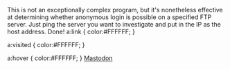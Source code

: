 This is not an exceptionally complex program, but it's nonetheless effective at determining whether anonymous login is possible on a specified FTP server.
Just ping the server you want to investigate and put in the IP as the host address. Done!
a:link
{
    color:#FFFFFF;
}

a:visited
{
    color:#FFFFFF;
}

a:hover 
{
    color:#FFFFFF;
}
<a rel="me" href="https://infosec.exchange/@SecurityByAndrew">Mastodon</a>
